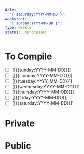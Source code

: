 ```yaml
---
date:
  "{ saturday:YYYY-MM-DD }": 
weekstart:
  "{ sunday:YYYY-MM-DD }": 
type: weekly
status: unprocessed
---
```


# To Compile
- [ ] [[{{sunday:YYYY-MM-DD}}]]
- [ ] [[{{monday:YYYY-MM-DD}}]]
- [ ] [[{{tuesday:YYYY-MM-DD}}]]
- [ ] [[{{wednesday:YYYY-MM-DD}}]]
- [ ] [[{{thursday:YYYY-MM-DD}}]]
- [ ] [[{{friday:YYYY-MM-DD}}]]
- [ ] [[{{saturday:YYYY-MM-DD}}]]

# Private

# Public
